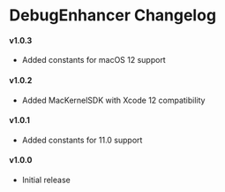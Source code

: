 DebugEnhancer Changelog
============================
#### v1.0.3
- Added constants for macOS 12 support

#### v1.0.2
- Added MacKernelSDK with Xcode 12 compatibility

#### v1.0.1
- Added constants for 11.0 support

#### v1.0.0
- Initial release
